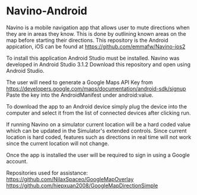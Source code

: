 # Navino-Android

Navino is a mobile navigation app that allows user to mute directions when they are in areas they know. 
This is done by outlining known areas on the map before starting their directions.
This repository is the Android appication, iOS can be found at https://github.com/emmafw/Navino-ios2

To install this application Android Studio must be installed. Navino was developed in Android Studio 3.1.2
Download this repository and open using Android Studio. 

The user will need to generate a Google Maps API Key from https://developers.google.com/maps/documentation/android-sdk/signup
Paste the key into the AndroidManifest under android:value. 

To download the app to an Android device simply plug the device into the computer and select it from the list of connected devices after clicking run. 

If running Navino on a simulator current location will be a hard coded value which can be updated in the Simulator's extended controls. 
Since current location is hard coded, features such as directions in real time will not work since the current location will not change. 

Once the app is installed the user will be required to sign in using a Google account.


Repositories used for assistance:
https://github.com/NilaxSpaceo/GoogleMapOverlay
https://github.com/hiepxuan2008/GoogleMapDirectionSimple
